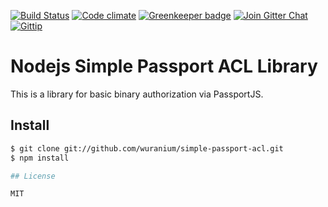 
[![Build Status](https://img.shields.io/travis/madhums/simple-passport-acl.svg?style=flat)](https://travis-ci.org/madhums/simple-passport-acl)
[![Code climate](http://img.shields.io/codeclimate/github/madhums/simple-passport-acl.svg?style=flat)](https://codeclimate.com/github/madhums/simple-passport-acl)
[![Greenkeeper badge](https://badges.greenkeeper.io/madhums/simple-passport-acl.svg)](https://greenkeeper.io/)
[![Join Gitter Chat](https://img.shields.io/badge/gitter-join%20chat%20%E2%86%92-brightgreen.svg?style=flat)](https://gitter.im/madhums/simple-passport-acl?utm_source=badge&utm_medium=badge&utm_campaign=pr-badge&utm_content=badge)
[![Gittip](https://img.shields.io/gratipay/madhums.svg?style=flat)](https://www.gratipay.com/madhums/)

# Nodejs Simple Passport ACL Library

This is a library for basic binary authorization via PassportJS.

## Install

```sh
$ git clone git://github.com/wuranium/simple-passport-acl.git
$ npm install

## License

MIT
